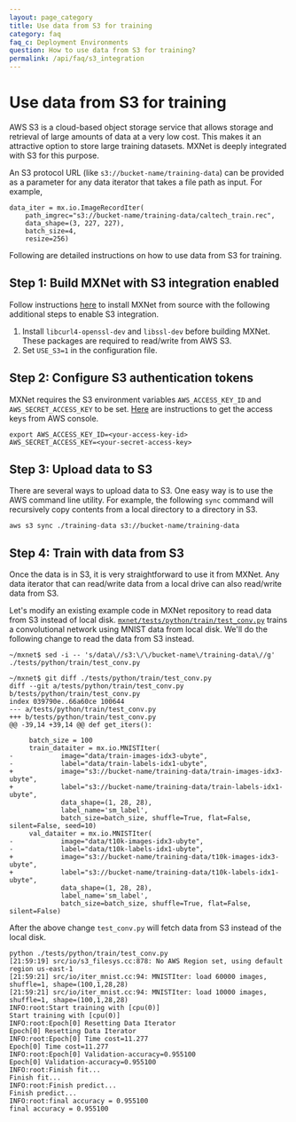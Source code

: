 ```yaml
---
layout: page_category
title: Use data from S3 for training
category: faq
faq_c: Deployment Environments
question: How to use data from S3 for training?
permalink: /api/faq/s3_integration
---
```

<!--- Licensed to the Apache Software Foundation (ASF) under one -->
<!--- or more contributor license agreements.  See the NOTICE file -->
<!--- distributed with this work for additional information -->
<!--- regarding copyright ownership.  The ASF licenses this file -->
<!--- to you under the Apache License, Version 2.0 (the -->
<!--- "License"); you may not use this file except in compliance -->
<!--- with the License.  You may obtain a copy of the License at -->

<!---   http://www.apache.org/licenses/LICENSE-2.0 -->

<!--- Unless required by applicable law or agreed to in writing, -->
<!--- software distributed under the License is distributed on an -->
<!--- "AS IS" BASIS, WITHOUT WARRANTIES OR CONDITIONS OF ANY -->
<!--- KIND, either express or implied.  See the License for the -->
<!--- specific language governing permissions and limitations -->
<!--- under the License. -->


# Use data from S3 for training

AWS S3 is a cloud-based object storage service that allows storage and retrieval of large amounts of data at a very low cost. This makes it an attractive option to store large training datasets. MXNet is deeply integrated with S3 for this purpose.

An S3 protocol URL (like `s3://bucket-name/training-data`) can be provided as a parameter for any data iterator that takes a file path as input. For example,

```
data_iter = mx.io.ImageRecordIter(
    path_imgrec="s3://bucket-name/training-data/caltech_train.rec",
    data_shape=(3, 227, 227),
    batch_size=4,
    resize=256)
```
Following are detailed instructions on how to use data from S3 for training.

## Step 1: Build MXNet with S3 integration enabled

Follow instructions [here]({{'/get_started'|relative_url}}) to install MXNet from source with the following additional steps to enable S3 integration.

1. Install `libcurl4-openssl-dev` and `libssl-dev` before building MXNet. These packages are required to read/write from AWS S3.
2. Set `USE_S3=1` in the configuration file.

## Step 2: Configure S3 authentication tokens

MXNet requires the S3 environment variables `AWS_ACCESS_KEY_ID` and `AWS_SECRET_ACCESS_KEY` to be set. [Here](https://aws.amazon.com/blogs/security/wheres-my-secret-access-key/) are instructions to get the access keys from AWS console.

```
export AWS_ACCESS_KEY_ID=<your-access-key-id>
AWS_SECRET_ACCESS_KEY=<your-secret-access-key>
```

## Step 3: Upload data to S3

There are several ways to upload data to S3. One easy way is to use the AWS command line utility. For example, the following `sync` command will recursively copy contents from a local directory to a directory in S3.

```
aws s3 sync ./training-data s3://bucket-name/training-data
```

## Step 4: Train with data from S3

Once the data is in S3, it is very straightforward to use it from MXNet. Any data iterator that can read/write data from a local drive can also read/write data from S3.

Let's modify an existing example code in MXNet repository to read data from S3 instead of local disk. [`mxnet/tests/python/train/test_conv.py`](https://github.com/apache/incubator-mxnet/blob/v1.x/tests/python/train/test_conv.py) trains a convolutional network using MNIST data from local disk. We'll do the following change to read the data from S3 instead.

```
~/mxnet$ sed -i -- 's/data\//s3:\/\/bucket-name\/training-data\//g' ./tests/python/train/test_conv.py

~/mxnet$ git diff ./tests/python/train/test_conv.py
diff --git a/tests/python/train/test_conv.py b/tests/python/train/test_conv.py
index 039790e..66a60ce 100644
--- a/tests/python/train/test_conv.py
+++ b/tests/python/train/test_conv.py
@@ -39,14 +39,14 @@ def get_iters():

     batch_size = 100
     train_dataiter = mx.io.MNISTIter(
-            image="data/train-images-idx3-ubyte",
-            label="data/train-labels-idx1-ubyte",
+            image="s3://bucket-name/training-data/train-images-idx3-ubyte",
+            label="s3://bucket-name/training-data/train-labels-idx1-ubyte",
             data_shape=(1, 28, 28),
             label_name='sm_label',
             batch_size=batch_size, shuffle=True, flat=False, silent=False, seed=10)
     val_dataiter = mx.io.MNISTIter(
-            image="data/t10k-images-idx3-ubyte",
-            label="data/t10k-labels-idx1-ubyte",
+            image="s3://bucket-name/training-data/t10k-images-idx3-ubyte",
+            label="s3://bucket-name/training-data/t10k-labels-idx1-ubyte",
             data_shape=(1, 28, 28),
             label_name='sm_label',
             batch_size=batch_size, shuffle=True, flat=False, silent=False)
```

After the above change `test_conv.py` will fetch data from S3 instead of the local disk.

```
python ./tests/python/train/test_conv.py
[21:59:19] src/io/s3_filesys.cc:878: No AWS Region set, using default region us-east-1
[21:59:21] src/io/iter_mnist.cc:94: MNISTIter: load 60000 images, shuffle=1, shape=(100,1,28,28)
[21:59:21] src/io/iter_mnist.cc:94: MNISTIter: load 10000 images, shuffle=1, shape=(100,1,28,28)
INFO:root:Start training with [cpu(0)]
Start training with [cpu(0)]
INFO:root:Epoch[0] Resetting Data Iterator
Epoch[0] Resetting Data Iterator
INFO:root:Epoch[0] Time cost=11.277
Epoch[0] Time cost=11.277
INFO:root:Epoch[0] Validation-accuracy=0.955100
Epoch[0] Validation-accuracy=0.955100
INFO:root:Finish fit...
Finish fit...
INFO:root:Finish predict...
Finish predict...
INFO:root:final accuracy = 0.955100
final accuracy = 0.955100
```
